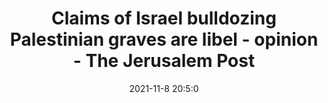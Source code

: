 ---
"title": "Claims of Israel bulldozing Palestinian graves are libel - opinion - The Jerusalem Post"
"date": "2021-11-8 20:5:0"
"feed_name": "GOOGLENEWSCONSTRUCTION"
"feed_website": "https://news.google.com/search?q=construction%2Bincident&hl=en-US&gl=US&ceid=US:en"
"feed_rss": "https://news.google.com/rss/search?q=construction%2Bincident&hl=en-US&gl=US&ceid=US:en"
"link": "https://www.jpost.com/opinion/claims-of-israel-bulldozing-palestinian-graves-are-libel-opinion-684407"
"source": "{'href': 'https://www.jpost.com', 'title': 'The Jerusalem Post'}"
"file": "_posts/2021-1-1-67258eae33684833e62ad0779e8c5eb6a972e0ff.md"
"accident": "0"
"drilling": "0"
"dead": "0"
"injured": "0"
"arrested": "0"
"place": "unknown place"
"where": "unknown site"
"causes": "unknown"
"place_uri": "unknown place"
---